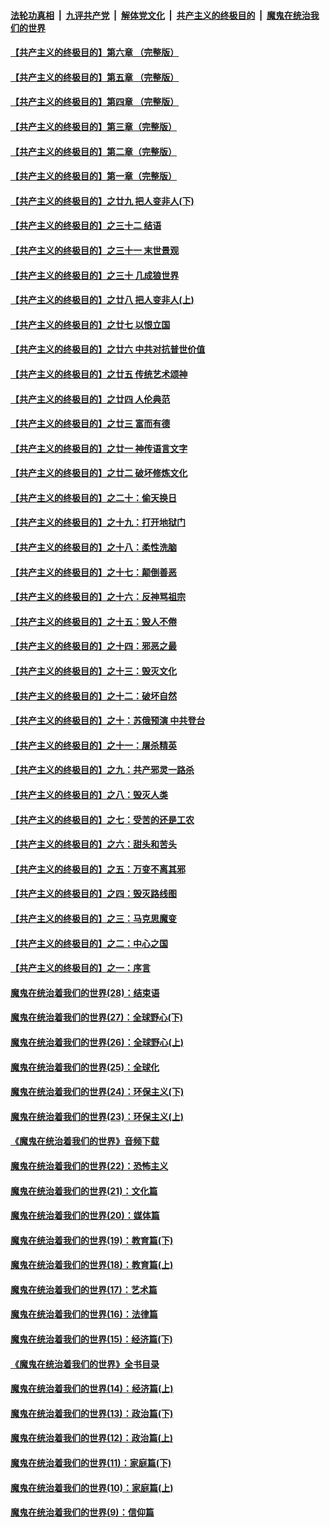 ####  [法轮功真相](../../../../basic/blob/master/README.md?t=03301931) &nbsp;|&nbsp; [九评共产党](../../../../9ping.md/blob/master/README.md?t=03301931) &nbsp;|&nbsp; [解体党文化](../../../../jtdwh.md/blob/master/README.md?t=03301931)  &nbsp;|&nbsp; [共产主义的终极目的](../../../../gczydzjmd.md/blob/master/README.md?t=03301931) &nbsp;|&nbsp; [魔鬼在统治我们的世界](../../../../mgztzwmdsj.md/blob/master/README.md?t=03301931) 

#### [【共产主义的终极目的】第六章 （完整版）](../pages/nsc422/n11428913.md?t=03301931) 

#### [【共产主义的终极目的】第五章 （完整版）](../pages/nsc422/n11428912.md?t=03301931) 

#### [【共产主义的终极目的】第四章 （完整版）](../pages/nsc422/n11428907.md?t=03301931) 

#### [【共产主义的终极目的】第三章（完整版）](../pages/nsc422/n11428848.md?t=03301931) 

#### [【共产主义的终极目的】第二章（完整版）](../pages/nsc422/n11428831.md?t=03301931) 

#### [【共产主义的终极目的】第一章（完整版）](../pages/nsc422/n11417651.md?t=03301931) 

#### [【共产主义的终极目的】之廿九 把人变非人(下)](../pages/nsc422/n11344140.md?t=03301931) 

#### [【共产主义的终极目的】之三十二 结语](../pages/nsc422/n11360535.md?t=03301931) 

#### [【共产主义的终极目的】之三十一 末世景观](../pages/nsc422/n11351129.md?t=03301931) 

#### [【共产主义的终极目的】之三十 几成狼世界](../pages/nsc422/n11348280.md?t=03301931) 

#### [【共产主义的终极目的】之廿八 把人变非人(上)](../pages/nsc422/n11340492.md?t=03301931) 

#### [【共产主义的终极目的】之廿七 以恨立国](../pages/nsc422/n11336944.md?t=03301931) 

#### [【共产主义的终极目的】之廿六 中共对抗普世价值](../pages/nsc422/n11324785.md?t=03301931) 

#### [【共产主义的终极目的】之廿五 传统艺术颂神](../pages/nsc422/n11296396.md?t=03301931) 

#### [【共产主义的终极目的】之廿四 人伦典范](../pages/nsc422/n11296397.md?t=03301931) 

#### [【共产主义的终极目的】之廿三 富而有德](../pages/nsc422/n11283598.md?t=03301931) 

#### [【共产主义的终极目的】之廿一 神传语言文字](../pages/nsc422/n11263265.md?t=03301931) 

#### [【共产主义的终极目的】之廿二 破坏修炼文化](../pages/nsc422/n11245728.md?t=03301931) 

#### [【共产主义的终极目的】之二十：偷天换日](../pages/nsc422/n11238846.md?t=03301931) 

#### [【共产主义的终极目的】之十九：打开地狱门](../pages/nsc422/n11206376.md?t=03301931) 

#### [【共产主义的终极目的】之十八：柔性洗脑](../pages/nsc422/n11199994.md?t=03301931) 

#### [【共产主义的终极目的】之十七：颠倒善恶](../pages/nsc422/n11179782.md?t=03301931) 

#### [【共产主义的终极目的】之十六：反神骂祖宗](../pages/nsc422/n11166798.md?t=03301931) 

#### [【共产主义的终极目的】之十五：毁人不倦](../pages/nsc422/n11166792.md?t=03301931) 

#### [【共产主义的终极目的】之十四：邪恶之最](../pages/nsc422/n11150249.md?t=03301931) 

#### [【共产主义的终极目的】之十三：毁灭文化](../pages/nsc422/n11135227.md?t=03301931) 

#### [【共产主义的终极目的】之十二：破坏自然](../pages/nsc422/n11135214.md?t=03301931) 

#### [【共产主义的终极目的】之十：苏俄预演 中共登台](../pages/nsc422/n11118424.md?t=03301931) 

#### [【共产主义的终极目的】之十一：屠杀精英](../pages/nsc422/n11118442.md?t=03301931) 

#### [【共产主义的终极目的】之九：共产邪灵一路杀](../pages/nsc422/n11114139.md?t=03301931) 

#### [【共产主义的终极目的】之八：毁灭人类](../pages/nsc422/n11108503.md?t=03301931) 

#### [【共产主义的终极目的】之七：受苦的还是工农](../pages/nsc422/n11101809.md?t=03301931) 

#### [【共产主义的终极目的】之六：甜头和苦头](../pages/nsc422/n11096971.md?t=03301931) 

#### [【共产主义的终极目的】之五：万变不离其邪](../pages/nsc422/n11091285.md?t=03301931) 

#### [【共产主义的终极目的】之四：毁灭路线图](../pages/nsc422/n11086284.md?t=03301931) 

#### [【共产主义的终极目的】之三：马克思魔变](../pages/nsc422/n11061941.md?t=03301931) 

#### [【共产主义的终极目的】之二：中心之国](../pages/nsc422/n11047728.md?t=03301931) 

#### [【共产主义的终极目的】之一：序言](../pages/nsc422/n11086077.md?t=03301931) 

#### [魔鬼在统治着我们的世界(28)：结束语](../pages/nsc422/n10936246.md?t=03301931) 

#### [魔鬼在统治着我们的世界(27)：全球野心(下)](../pages/nsc422/n10928319.md?t=03301931) 

#### [魔鬼在统治着我们的世界(26)：全球野心(上)](../pages/nsc422/n10900318.md?t=03301931) 

#### [魔鬼在统治着我们的世界(25)：全球化](../pages/nsc422/n10788205.md?t=03301931) 

#### [魔鬼在统治着我们的世界(24)：环保主义(下)](../pages/nsc422/n10695307.md?t=03301931) 

#### [魔鬼在统治着我们的世界(23)：环保主义(上)](../pages/nsc422/n10688613.md?t=03301931) 

#### [《魔鬼在统治着我们的世界》音频下载](../pages/nsc422/n10635553.md?t=03301931) 

#### [魔鬼在统治着我们的世界(22)：恐怖主义](../pages/nsc422/n10614727.md?t=03301931) 

#### [魔鬼在统治着我们的世界(21)：文化篇](../pages/nsc422/n10597706.md?t=03301931) 

#### [魔鬼在统治着我们的世界(20)：媒体篇](../pages/nsc422/n10586579.md?t=03301931) 

#### [魔鬼在统治着我们的世界(19)：教育篇(下)](../pages/nsc422/n10564808.md?t=03301931) 

#### [魔鬼在统治着我们的世界(18)：教育篇(上)](../pages/nsc422/n10526970.md?t=03301931) 

#### [魔鬼在统治着我们的世界(17)：艺术篇](../pages/nsc422/n10499093.md?t=03301931) 

#### [魔鬼在统治着我们的世界(16)：法律篇](../pages/nsc422/n10485969.md?t=03301931) 

#### [魔鬼在统治着我们的世界(15)：经济篇(下)](../pages/nsc422/n10469975.md?t=03301931) 

#### [《魔鬼在统治着我们的世界》全书目录](../pages/nsc422/n10464261.md?t=03301931) 

#### [魔鬼在统治着我们的世界(14)：经济篇(上)](../pages/nsc422/n10457370.md?t=03301931) 

#### [魔鬼在统治着我们的世界(13)：政治篇(下)](../pages/nsc422/n10448270.md?t=03301931) 

#### [魔鬼在统治着我们的世界(12)：政治篇(上)](../pages/nsc422/n10444576.md?t=03301931) 

#### [魔鬼在统治着我们的世界(11)：家庭篇(下)](../pages/nsc422/n10440961.md?t=03301931) 

#### [魔鬼在统治着我们的世界(10)：家庭篇(上)](../pages/nsc422/n10435448.md?t=03301931) 

#### [魔鬼在统治着我们的世界(9)：信仰篇](../pages/nsc422/n10432159.md?t=03301931) 

